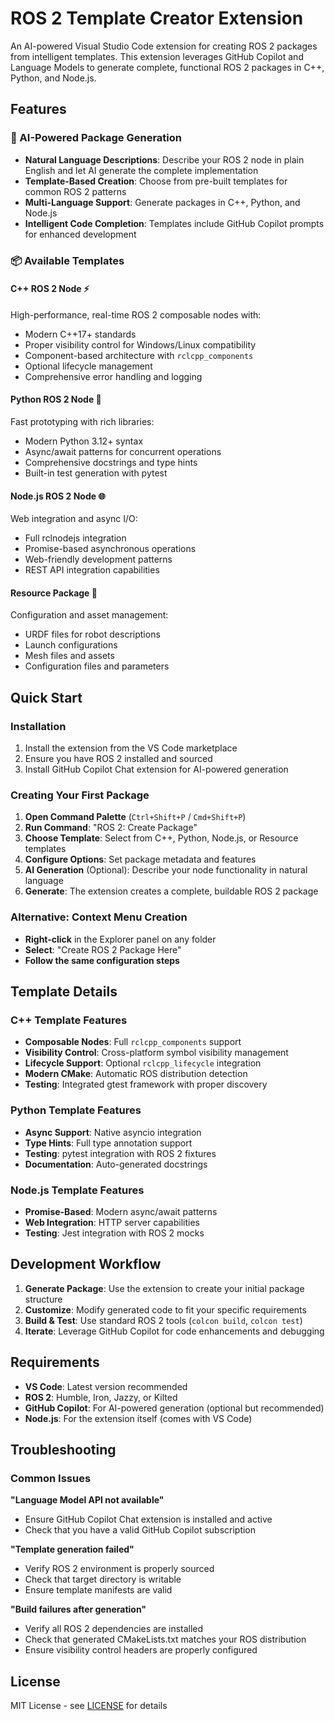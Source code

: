 # ROS 2 Template Creator Extension

An AI-powered Visual Studio Code extension for creating ROS 2 packages from intelligent templates. This extension leverages GitHub Copilot and Language Models to generate complete, functional ROS 2 packages in C++, Python, and Node.js.

## Features

### 🤖 AI-Powered Package Generation
- **Natural Language Descriptions**: Describe your ROS 2 node in plain English and let AI generate the complete implementation
- **Template-Based Creation**: Choose from pre-built templates for common ROS 2 patterns
- **Multi-Language Support**: Generate packages in C++, Python, and Node.js
- **Intelligent Code Completion**: Templates include GitHub Copilot prompts for enhanced development

### 📦 Available Templates

#### C++ ROS 2 Node ⚡
High-performance, real-time ROS 2 composable nodes with:
- Modern C++17+ standards
- Proper visibility control for Windows/Linux compatibility
- Component-based architecture with `rclcpp_components`
- Optional lifecycle management
- Comprehensive error handling and logging

#### Python ROS 2 Node 🐍
Fast prototyping with rich libraries:
- Modern Python 3.12+ syntax
- Async/await patterns for concurrent operations
- Comprehensive docstrings and type hints
- Built-in test generation with pytest

#### Node.js ROS 2 Node 🌐
Web integration and async I/O:
- Full rclnodejs integration
- Promise-based asynchronous operations
- Web-friendly development patterns
- REST API integration capabilities

#### Resource Package 📁
Configuration and asset management:
- URDF files for robot descriptions
- Launch configurations
- Mesh files and assets
- Configuration files and parameters

## Quick Start

### Installation
1. Install the extension from the VS Code marketplace
2. Ensure you have ROS 2 installed and sourced
3. Install GitHub Copilot Chat extension for AI-powered generation

### Creating Your First Package

1. **Open Command Palette** (`Ctrl+Shift+P` / `Cmd+Shift+P`)
2. **Run Command**: "ROS 2: Create Package"
3. **Choose Template**: Select from C++, Python, Node.js, or Resource templates
4. **Configure Options**: Set package metadata and features
5. **AI Generation** (Optional): Describe your node functionality in natural language
6. **Generate**: The extension creates a complete, buildable ROS 2 package

### Alternative: Context Menu Creation
- **Right-click** in the Explorer panel on any folder
- **Select**: "Create ROS 2 Package Here"
- **Follow the same configuration steps**

## Template Details

### C++ Template Features
- **Composable Nodes**: Full `rclcpp_components` support
- **Visibility Control**: Cross-platform symbol visibility management
- **Lifecycle Support**: Optional `rclcpp_lifecycle` integration
- **Modern CMake**: Automatic ROS distribution detection
- **Testing**: Integrated gtest framework with proper discovery

### Python Template Features
- **Async Support**: Native asyncio integration
- **Type Hints**: Full type annotation support
- **Testing**: pytest integration with ROS 2 fixtures
- **Documentation**: Auto-generated docstrings

### Node.js Template Features
- **Promise-Based**: Modern async/await patterns
- **Web Integration**: HTTP server capabilities
- **Testing**: Jest integration with ROS 2 mocks

## Development Workflow

1. **Generate Package**: Use the extension to create your initial package structure
2. **Customize**: Modify generated code to fit your specific requirements
3. **Build & Test**: Use standard ROS 2 tools (`colcon build`, `colcon test`)
4. **Iterate**: Leverage GitHub Copilot for code enhancements and debugging

## Requirements

- **VS Code**: Latest version recommended
- **ROS 2**: Humble, Iron, Jazzy, or Kilted
- **GitHub Copilot**: For AI-powered generation (optional but recommended)
- **Node.js**: For the extension itself (comes with VS Code)

## Troubleshooting

### Common Issues

**"Language Model API not available"**
- Ensure GitHub Copilot Chat extension is installed and active
- Check that you have a valid GitHub Copilot subscription

**"Template generation failed"**
- Verify ROS 2 environment is properly sourced
- Check that target directory is writable
- Ensure template manifests are valid

**"Build failures after generation"**
- Verify all ROS 2 dependencies are installed
- Check that generated CMakeLists.txt matches your ROS distribution
- Ensure visibility control headers are properly configured

## License

MIT License - see [LICENSE](LICENSE) for details